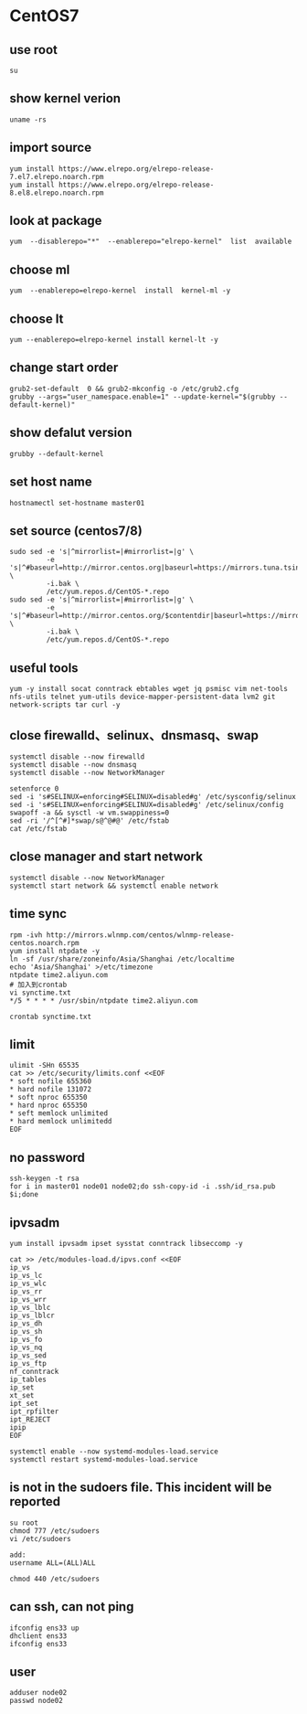 # CentOS7

## use root

```shell
su
```

## show kernel verion

```shell
uname -rs
```

## import source

```shell
yum install https://www.elrepo.org/elrepo-release-7.el7.elrepo.noarch.rpm
yum install https://www.elrepo.org/elrepo-release-8.el8.elrepo.noarch.rpm
```

## look at package

```shell
yum  --disablerepo="*"  --enablerepo="elrepo-kernel"  list  available
```

## choose ml

```shell
yum  --enablerepo=elrepo-kernel  install  kernel-ml -y 
```

## choose lt

```shell
yum --enablerepo=elrepo-kernel install kernel-lt -y 
```

## change start order

```shell
grub2-set-default  0 && grub2-mkconfig -o /etc/grub2.cfg
grubby --args="user_namespace.enable=1" --update-kernel="$(grubby --default-kernel)"
```

## show defalut version

```shell
grubby --default-kernel
```

## set host name

```shell
hostnamectl set-hostname master01
```

## set source (centos7/8)

```shell
sudo sed -e 's|^mirrorlist=|#mirrorlist=|g' \
         -e 's|^#baseurl=http://mirror.centos.org|baseurl=https://mirrors.tuna.tsinghua.edu.cn|g' \
         -i.bak \
         /etc/yum.repos.d/CentOS-*.repo
sudo sed -e 's|^mirrorlist=|#mirrorlist=|g' \
         -e 's|^#baseurl=http://mirror.centos.org/$contentdir|baseurl=https://mirrors.tuna.tsinghua.edu.cn/centos|g' \
         -i.bak \
         /etc/yum.repos.d/CentOS-*.repo

```

## useful tools

```shell
yum -y install socat conntrack ebtables wget jq psmisc vim net-tools nfs-utils telnet yum-utils device-mapper-persistent-data lvm2 git network-scripts tar curl -y
```

## close firewalld、selinux、dnsmasq、swap

```shell
systemctl disable --now firewalld 
systemctl disable --now dnsmasq
systemctl disable --now NetworkManager

setenforce 0
sed -i 's#SELINUX=enforcing#SELINUX=disabled#g' /etc/sysconfig/selinux
sed -i 's#SELINUX=enforcing#SELINUX=disabled#g' /etc/selinux/config
swapoff -a && sysctl -w vm.swappiness=0
sed -ri '/^[^#]*swap/s@^@#@' /etc/fstab
cat /etc/fstab
```

## close manager and start network

```shell
systemctl disable --now NetworkManager
systemctl start network && systemctl enable network
```

## time sync

```shell
rpm -ivh http://mirrors.wlnmp.com/centos/wlnmp-release-centos.noarch.rpm
yum install ntpdate -y
ln -sf /usr/share/zoneinfo/Asia/Shanghai /etc/localtime
echo 'Asia/Shanghai' >/etc/timezone
ntpdate time2.aliyun.com
# 加入到crontab
vi synctime.txt
*/5 * * * * /usr/sbin/ntpdate time2.aliyun.com

crontab synctime.txt
```

## limit

```shell
ulimit -SHn 65535
cat >> /etc/security/limits.conf <<EOF
* soft nofile 655360
* hard nofile 131072
* soft nproc 655350
* hard nproc 655350
* seft memlock unlimited
* hard memlock unlimitedd
EOF
```

## no  password

```shell
ssh-keygen -t rsa
for i in master01 node01 node02;do ssh-copy-id -i .ssh/id_rsa.pub $i;done
```

## ipvsadm

```shell
yum install ipvsadm ipset sysstat conntrack libseccomp -y

cat >> /etc/modules-load.d/ipvs.conf <<EOF 
ip_vs
ip_vs_lc
ip_vs_wlc
ip_vs_rr
ip_vs_wrr
ip_vs_lblc
ip_vs_lblcr
ip_vs_dh
ip_vs_sh
ip_vs_fo
ip_vs_nq
ip_vs_sed
ip_vs_ftp
nf_conntrack
ip_tables
ip_set
xt_set
ipt_set
ipt_rpfilter
ipt_REJECT
ipip
EOF

systemctl enable --now systemd-modules-load.service
systemctl restart systemd-modules-load.service
```

## is not in the sudoers file. This incident will be reported

```shell
su root
chmod 777 /etc/sudoers
vi /etc/sudoers

add:
username ALL=(ALL)ALL

chmod 440 /etc/sudoers
```

## can ssh, can not ping

```shell
ifconfig ens33 up
dhclient ens33 
ifconfig ens33
```

## user

```shell
adduser node02
passwd node02
```

